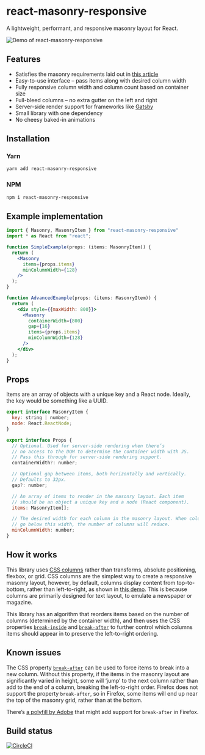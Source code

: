 # react-masonry-responsive

A lightweight, performant, and responsive masonry layout for React.

![Demo of react-masonry-responsive](https://raw.githubusercontent.com/heydovetail/react-masonry-responsive/master/img/demo.gif)

## Features

* Satisfies the masonry requirements laid out in [this article](https://regisphilibert.com/blog/2017/12/pure-css-masonry-layout-with-flexbox-grid-columns-in-2018/)
* Easy-to-use interface – pass items along with desired column width
* Fully responsive column width and column count based on container size
* Full-bleed columns – no extra gutter on the left and right
* Server-side render support for frameworks like [Gatsby](https://www.gatsbyjs.org/)
* Small library with one dependency
* No cheesy baked-in animations

## Installation

### Yarn

```bash
yarn add react-masonry-responsive
```

### NPM

```bash
npm i react-masonry-responsive
```

## Example implementation

```jsx
import { Masonry, MasonryItem } from "react-masonry-responsive"
import * as React from "react";

function SimpleExample(props: (items: MasonryItem)) {
  return (
    <Masonry
      items={props.items}
      minColumnWidth={128}
    />
  );
}

function AdvancedExample(props: (items: MasonryItem)) {
  return (
    <div style={{maxWidth: 800}}>
      <Masonry
        containerWidth={800}
        gap={16}
        items={props.items}
        minColumnWidth={128}
      />
    </div>
  );
}
```

## Props

Items are an array of objects with a unique key and a React node. Ideally, the key would be something like a UUID.

```jsx
export interface MasonryItem {
  key: string | number;
  node: React.ReactNode;
}

export interface Props {
  // Optional. Used for server-side rendering when there’s
  // no access to the DOM to determine the container width with JS.
  // Pass this through for server-side rendering support.
  containerWidth?: number;

  // Optional gap between items, both horizontally and vertically.
  // Defaults to 32px.
  gap?: number;

  // An array of items to render in the masonry layout. Each item
  // should be an object a unique key and a node (React component).
  items: MasonryItem[];

  // The desired width for each column in the masonry layout. When columns
  // go below this width, the number of columns will reduce.
  minColumnWidth: number;
}
```

## How it works

This library uses [CSS columns](https://developer.mozilla.org/en-US/docs/Web/CSS/columns) rather than transforms, absolute positioning, flexbox, or grid. CSS columns are the simplest way to create a responsive masonry layout, however, by default, columns display content from top-to-bottom, rather than left-to-right, as shown in [this demo](https://masonry-css-js.netlify.com/). This is because columns are primarily designed for text layout, to emulate a newspaper or magazine.

This library has an algorithm that reorders items based on the number of columns (determined by the container width), and then uses the CSS properties [`break-inside`](https://developer.mozilla.org/en-US/docs/Web/CSS/break-inside) and [`break-after`](https://developer.mozilla.org/en-US/docs/Web/CSS/break-after) to further control which columns items should appear in to preserve the left-to-right ordering.

## Known issues

The CSS property [`break-after`](https://developer.mozilla.org/en-US/docs/Web/CSS/break-after) can be used to force items to break into a new column. Without this property, if the items in the masonry layout are significantly varied in height, some will ‘jump’ to the next column rather than add to the end of a column, breaking the left-to-right order. Firefox does not support the property `break-after`, so in Firefox, some items will end up near the top of the masonry grid, rather than at the bottom.

There’s [a polyfill by Adobe](https://github.com/adobe-webplatform/css-regions-polyfill) that might add support for `break-after` in Firefox.

## Build status

[![CircleCI](https://circleci.com/gh/heydovetail/react-masonry-responsive.svg?style=svg)](https://circleci.com/gh/heydovetail/react-masonry-responsive)
